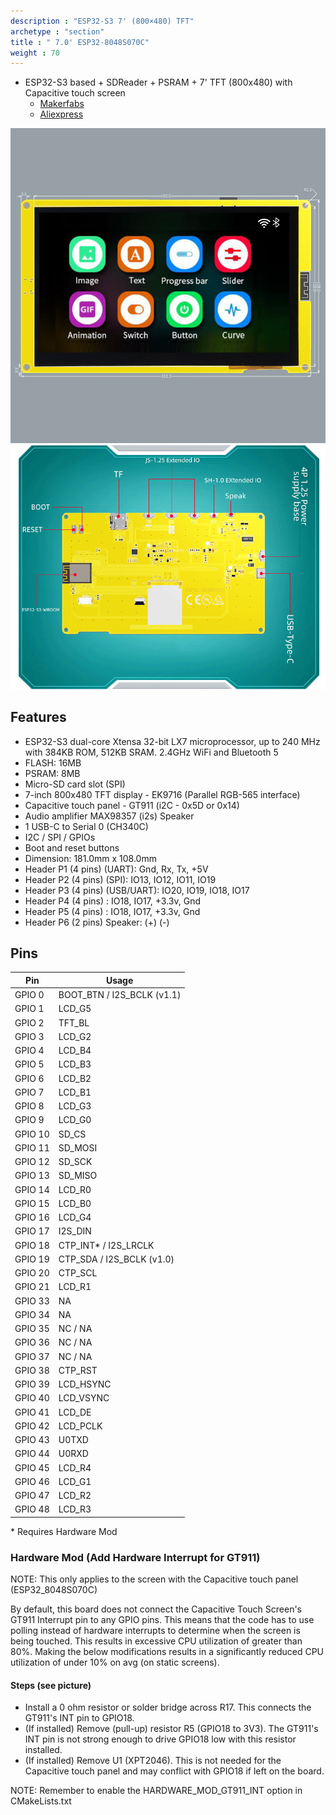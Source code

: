 ```yaml
---
description : "ESP32-S3 7' (800×480) TFT"
archetype : "section"
title : " 7.0' ESP32-8048S070C"
weight : 70
---
```


* ESP32-S3 based + SDReader + PSRAM + 7' TFT (800x480) with Capacitive touch screen
  * [Makerfabs](https://www.makerfabs.com/sunton-esp32-s3-7-inch-tn-display-with-touch.html)   
  * [Aliexpress](https://www.aliexpress.us/item/3256804766411337.html)

![image](front.jpg?width=400px)
![image](back.jpg?width=400px)


## Features
* ESP32-S3 dual-core Xtensa 32-bit LX7 microprocessor, up to 240 MHz with 384KB ROM, 512KB SRAM. 2.4GHz WiFi and Bluetooth 5
* FLASH: 16MB
* PSRAM: 8MB
* Micro-SD card slot (SPI)
* 7-inch 800x480 TFT display - EK9716 (Parallel RGB-565 interface)
* Capacitive touch panel - GT911 (i2C - 0x5D or 0x14)
* Audio amplifier MAX98357 (i2s) Speaker
* 1 USB-C to Serial 0 (CH340C)
* I2C / SPI / GPIOs
* Boot and reset buttons
* Dimension: 181.0mm x 108.0mm
* Header P1 (4 pins) (UART): Gnd, Rx, Tx, +5V
* Header P2 (4 pins) (SPI): IO13, IO12, IO11, IO19
* Header P3 (4 pins) (USB/UART): IO20, IO19, IO18, IO17
* Header P4 (4 pins) : IO18, IO17, +3.3v, Gnd
* Header P5 (4 pins) : IO18, IO17, +3.3v, Gnd 
* Header P6 (2 pins) Speaker: (+) (-)

## Pins
Pin | Usage
----|-----
GPIO 0 | BOOT_BTN / I2S_BCLK (v1.1)
GPIO 1 | LCD_G5
GPIO 2 | TFT_BL
GPIO 3 | LCD_G2
GPIO 4 | LCD_B4
GPIO 5 | LCD_B3
GPIO 6 | LCD_B2
GPIO 7 | LCD_B1
GPIO 8 | LCD_G3
GPIO 9 | LCD_G0
GPIO 10 | SD_CS
GPIO 11 | SD_MOSI
GPIO 12 | SD_SCK
GPIO 13 | SD_MISO
GPIO 14 | LCD_R0
GPIO 15 | LCD_B0
GPIO 16 | LCD_G4
GPIO 17 | I2S_DIN
GPIO 18 | CTP_INT* / I2S_LRCLK
GPIO 19 | CTP_SDA / I2S_BCLK (v1.0)
GPIO 20 | CTP_SCL
GPIO 21 | LCD_R1
GPIO 33 | NA
GPIO 34 | NA
GPIO 35 | NC / NA
GPIO 36 | NC / NA
GPIO 37 | NC / NA
GPIO 38 | CTP_RST
GPIO 39 | LCD_HSYNC
GPIO 40 | LCD_VSYNC
GPIO 41 | LCD_DE
GPIO 42 | LCD_PCLK
GPIO 43 | U0TXD
GPIO 44 | U0RXD
GPIO 45 | LCD_R4
GPIO 46 | LCD_G1
GPIO 47 | LCD_R2
GPIO 48 | LCD_R3

\* Requires Hardware Mod

### Hardware Mod (Add Hardware Interrupt for GT911)
NOTE: This only applies to the screen with the Capacitive touch panel (ESP32_8048S070C)

By default, this board does not connect the Capacitive Touch Screen's GT911 Interrupt pin to any GPIO pins.  This means that the code has to use polling  instead of hardware interrupts to determine when the screen is being touched.  This results in excessive CPU utilization of greater than 80%.  Making the below modifications results in a significantly reduced CPU utilization of under 10% on avg (on static screens).

#### Steps (see picture)
* Install a 0 ohm resistor or solder bridge across R17.  This connects the GT911's INT pin to GPIO18.
* (If installed) Remove (pull-up) resistor R5 (GPIO18 to 3V3).  The GT911's INT pin is not strong enough to drive GPIO18 low with this resistor installed.
* (If installed) Remove U1 (XPT2046).  This is not needed for the Capacitive touch panel and may conflict with GPIO18 if left on the board.

NOTE: Remember to enable the HARDWARE_MOD_GT911_INT option in CMakeLists.txt
